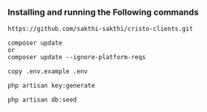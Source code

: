### Installing and running the Following commands

```
https://github.com/sakthi-sakthi/cristo-clients.git
```

```
composer update
or 
composer update --ignore-platform-reqs
```
```
copy .env.example .env
```
```
php artisan key:generate
```
```
php artisan db:seed
```
